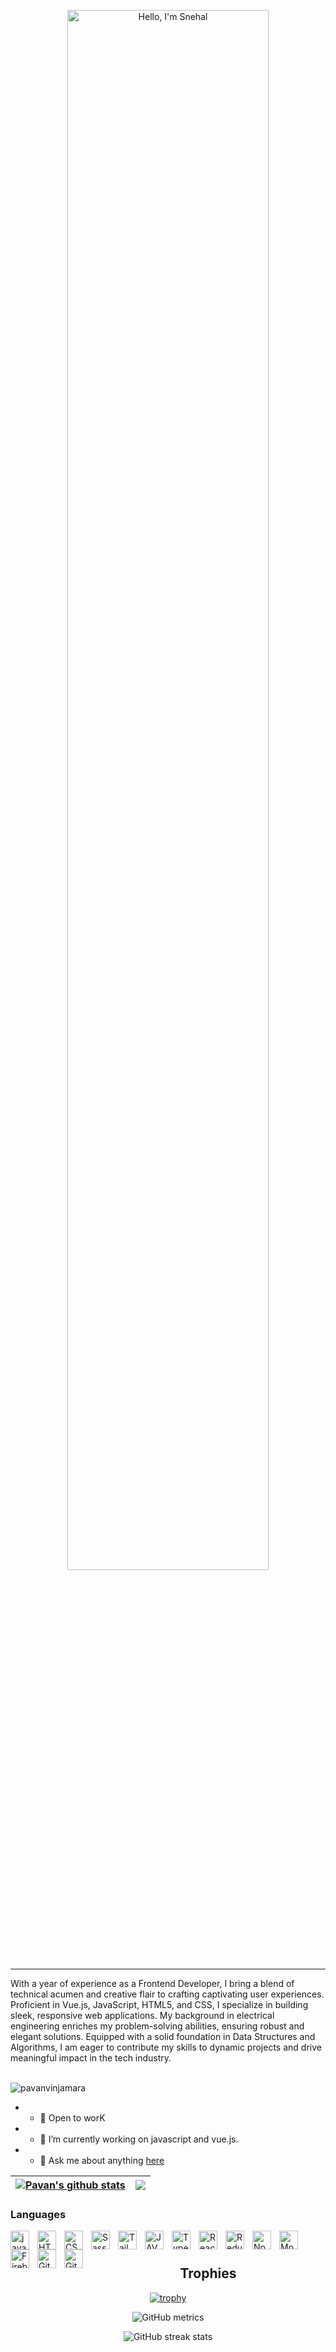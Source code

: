 <p align="center"><a href="https://.github.io"snehalkhawshi><img width="80%" alt="Hello, I'm Snehal" src="/assets/IMG_3954.CR2" /></a></p> 

---

With a year of experience as a Frontend Developer, I bring a blend of technical acumen and creative flair to crafting captivating user experiences. Proficient in Vue.js, JavaScript, HTML5, and CSS, I specialize in building sleek, responsive web applications. My background in electrical engineering enriches my problem-solving abilities, ensuring robust and elegant solutions. Equipped with a solid foundation in Data Structures and Algorithms, I am eager to contribute my skills to dynamic projects and drive meaningful impact in the tech industry.

<br />
<span align="left"> <img src="https://komarev.com/ghpvc/?username=pavanvinjamara&label=Profile%20views&color=0e75b6&style=flat" alt="pavanvinjamara" /></span>


- - 💼 Open to worK
- - 🌱 I’m currently working on javascript and vue.js.
- - 💬 Ask me about anything [here](https://github.com/pavanvinjamara/pavanvinjamara/issues)

| <a href="https://github.com/pavanvinjamara/github-readme-stats"><img align="center" src="https://github-readme-stats.vercel.app/api?username=pavanvinjamara&show_icons=true&theme=radical" alt="Pavan's github stats" /></a> | <a href="https://github.com/pavanvinjamara/github-readme-stats"><img align="center" src="https://github-readme-stats.vercel.app/api/top-langs/?username=pavanvinjamara&layout=compact&theme=buefy&hide_border=true" /></a> |
| ------------- | ------------- |


### Languages


<img align="left" alt="java" width="30px" style="padding-right:10px;" src="https://cdn.jsdelivr.net/gh/devicons/devicon/icons/java/java-original-wordmark.svg" />
<img align="left" alt="HTML" width="30px" style="padding-right:10px;" src="https://cdn.jsdelivr.net/gh/devicons/devicon/icons/html5/html5-plain.svg" />

<img align="left" alt="CSS" width="30px" style="padding-right:10px;" src="https://cdn.jsdelivr.net/gh/devicons/devicon/icons/css3/css3-plain.svg" />
<img align="left" alt="Sass" width="30px" style="padding-right:10px;" src="https://cdn.jsdelivr.net/gh/devicons/devicon/icons/sass/sass-original.svg" />
<img align="left" alt="Tailwind CSS" width="30px" style="padding-right:10px;" src="https://cdn.jsdelivr.net/gh/devicons/devicon/icons/tailwindcss/tailwindcss-plain.svg" />
<img align="left" alt="JAVASCRIPT" width="30px" style="padding-right:10px;"  src="https://cdn.jsdelivr.net/gh/devicons/devicon/icons/javascript/javascript-plain.svg"/>
<img  align="left" alt="Typescript" width="30px" style="padding-right:10px;" src="https://cdn.jsdelivr.net/gh/devicons/devicon/icons/typescript/typescript-plain.svg" />
<img align="left" alt="React" width="30px" style="padding-right:10px;" src="https://cdn.jsdelivr.net/gh/devicons/devicon/icons/react/react-original.svg" />
<img align="left" alt="Redux" width="30px" style="padding-right:10px;" src="https://cdn.jsdelivr.net/gh/devicons/devicon/icons/redux/redux-original.svg" />
<img align="left" alt="Nodejs" width="30px" style="padding-right:10px;" src="https://cdn.jsdelivr.net/gh/devicons/devicon/icons/nodejs/nodejs-original.svg" />
<img align="left" alt="MongoDB" width="30px" style="padding-right:10px;" src="https://cdn.jsdelivr.net/gh/devicons/devicon/icons/mongodb/mongodb-original.svg" />
<img align="left" alt="Firebase" width="30px" style="padding-right:10px;" src="https://cdn.jsdelivr.net/gh/devicons/devicon/icons/firebase/firebase-plain-wordmark.svg" />
<img align="left" alt="Git" width="30px" style="padding-right:10px;" src="https://cdn.jsdelivr.net/gh/devicons/devicon/icons/git/git-plain.svg" />
<img align="left" alt="GitHub" width="30px" style="padding-right:10px;" src="https://cdn.jsdelivr.net/gh/devicons/devicon/icons/github/github-original.svg" />
          

                  


                    
<br />

#  



<h2 align="center">Trophies</h2>
<div align="center">
    
[![trophy](https://github-profile-trophy.vercel.app/?username=pavanvinjamara)](https://github.com/ryo-ma/github-profile-trophy)
</div>
    
<div align="center">
    
![GitHub metrics](https://metrics.lecoq.io/pavanvinjamara)  
</div>
    
<div align="center">
    
![GitHub streak stats](https://github-readme-streak-stats.herokuapp.com/?user=pavanvinjamara)  
</div>
    
